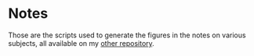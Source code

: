 # Notes 
Those are the scripts used to generate the figures in the notes on various subjects, all available on my [other repository](https://github.com/papadeiv/Pinakes/tree/master/notes).

